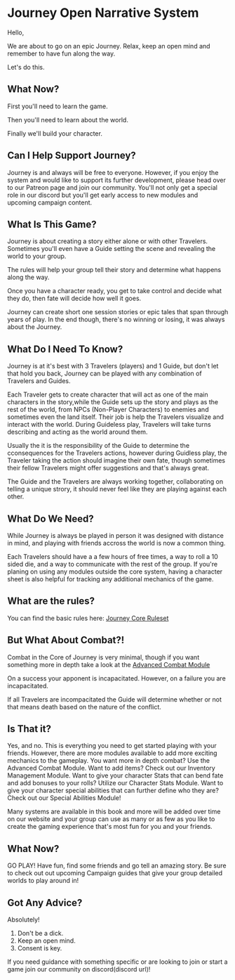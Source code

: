 # Journey Open Narrative System

Hello,

We are about to go on an epic Journey. Relax, keep an open mind and remember to have fun along the way.

Let's do this.

## What Now?

First you'll need to learn the game.

Then you'll need to learn about the world.

Finally we'll build your character.

## Can I Help Support Journey?
Journey is and always will be free to everyone. However, if you enjoy the system and would like to support its further development, please head over to our Patreon page and join our community. You'll not only get a special role in our discord but you'll get early access to new modules and upcoming campaign content.

## What Is This Game?

Journey is about creating a story either alone or with other Travelers. Sometimes you'll even have a Guide setting the scene and revealing the world to your group.

The rules will help your group tell their story and determine what happens along the way.

Once you have a character ready, you get to take control and decide what they do, then fate will decide how well it goes.

Journey can create short one session stories or epic tales that span through years of play. In the end though, there's no winning or losing, it was always about the Journey.

## What Do I Need To Know?

Journey is at it's best with 3 Travelers (players) and 1 Guide, but don't let that hold you back, Journey can be played with any combination of Travelers and Guides.

Each Traveler gets to create character that will act as one of the main characters in the story,while the Guide sets up the story and plays as the rest of the world, from NPCs (Non-Player Characters) to enemies and sometimes even the land itself. Their job is help the Travelers visualize and interact with the world. During Guideless play, Travelers will take turns describing and acting as the world around them.

Usually the it is the responsibility of the Guide to determine the cconsequences for the Travelers actions, however during Guidless play, the Traveler taking the action should imagine their own fate, though sometimes their fellow Travelers might offer suggestions and that's always great.

The Guide and the Travelers are always working together, collaborating on telling a unique strory, it should never feel like they are playing against each other.

## What Do We Need?

While Journey is always be played in person it was designed with distance in mind, and playing with friends accross the world is now a common thing.

Each Travelers should have a a few hours of free times, a way to roll a 10 sided die, and a way to communicate with the rest of the group. If you're planing on using any modules outside the core system, having a character sheet is also helpful for tracking any additional mechanics of the game.

## What are the rules?
You can find the basic rules here: [Journey Core Ruleset](modules/core.md)

## But What About Combat?!
Combat in the Core of Journey is very minimal, though if you want something more in depth take a look at the [Advanced Combat Module](modules/combat.md)

On a success your apponent is incapacitated. However, on a failure you are incapacitated.

If all Travelers are incompacitated the Guide will determine whether or not that means death based on the nature of the conflict.

## Is That it?

Yes, and no. This is everything you need to get started playing with your friends. However, there are more modules available to add more exciting mechanics to the gameplay. You want more in depth combat? Use the Advanced Combat Module. Want to add items? Check out our Inventory Management Module. Want to give your character Stats that can bend fate and add bonuses to your rolls? Utilize our Character Stats Module. Want to give your character special abilities that can further define who they are? Check out our Special Abilities Module! 

Many systems are available in this book and more will be added over time on our website and your group can use as many or as few as you like to create the gaming experience that's most fun for you and your friends.

## What Now?

GO PLAY! Have fun, find some friends and go tell an amazing story. Be sure to check out out upcoming Campaign guides that give your group detailed worlds to play around in!

## Got Any Advice?

Absolutely!

1. Don't be a dick.
2. Keep an open mind.
3. Consent is key.

If you need guidance with something specific or are looking to join or start a game join our community on discord(discord url)!







